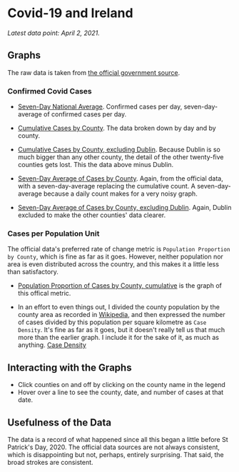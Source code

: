 # Covid-19 and Ireland

_Latest data point: April 2, 2021._

## Graphs

The raw data is taken from [the official government source](https://covid19ireland-geohive.hub.arcgis.com/datasets/d9be85b30d7748b5b7c09450b8aede63_0).

### Confirmed Covid Cases

* [Seven-Day National Average](/covid_ireland/plots/national_confirmedcovidcases.html). Confirmed cases per day, seven-day-average of confirmed cases per day.


* [Cumulative Cases by County](/covid_ireland/plots/confirmedcovidcases_cumulative.html). The data broken down by day and by county.

* [Cumulative Cases by County, excluding Dublin](/covid_ireland/plots/confirmedcovidcases_cumulative_excluding_dublin.html). Because Dublin is so much bigger than any other county, the detail of the other twenty-five counties gets lost. This the data above minus Dublin.

* [Seven-Day Average of Cases by County](/covid_ireland/plots/confirmedcovidcases_seven_day_average.html). Again, from the official data, with a seven-day-average replacing the cumulative count. A seven-day-average because a daily count makes for a very noisy graph.

* [Seven-Day Average of Cases by County, excluding Dublin](/covid_ireland/plots/confirmedcovidcases_seven_day_average_excluding_dublin.html). Again, Dublin excluded to make the other counties' data clearer.

### Cases per Population Unit

The official data's preferred rate of change metric is `Population Proportion by County`, which is fine as far as it goes. However, neither population nor area is even distributed across the country, and this makes it a little less than satisfactory.

* [Population Proportion of Cases by County, cumulative](/covid_ireland/plots/populationproportioncovidcases_cumulative.html) is the graph of this offical metric.

* In an effort to even things out, I divided the county population by the county area as recorded in [Wikipedia](https://en.wikipedia.org/wiki/List_of_Irish_counties_by_area), and then expressed the number of cases divided by this population per square kilometre as `Case Density`. It's fine as far as it goes, but it doesn't really tell us that much more than the earlier graph. I include it for the sake of it, as much as anything. [Case Density](/covid_ireland/plots/casedensity_cumulative.html)

## Interacting with the Graphs

* Click counties on and off by clicking on the county name in the legend
* Hover over a line to see the county, date, and number of cases at that date.

## Usefulness of the Data
The data is a record of what happened since all this began a little before St Patrick's Day, 2020. The official data sources are not always consistent, which is disappointing but not, perhaps, entirely surprising. That said, the broad strokes are consistent.
